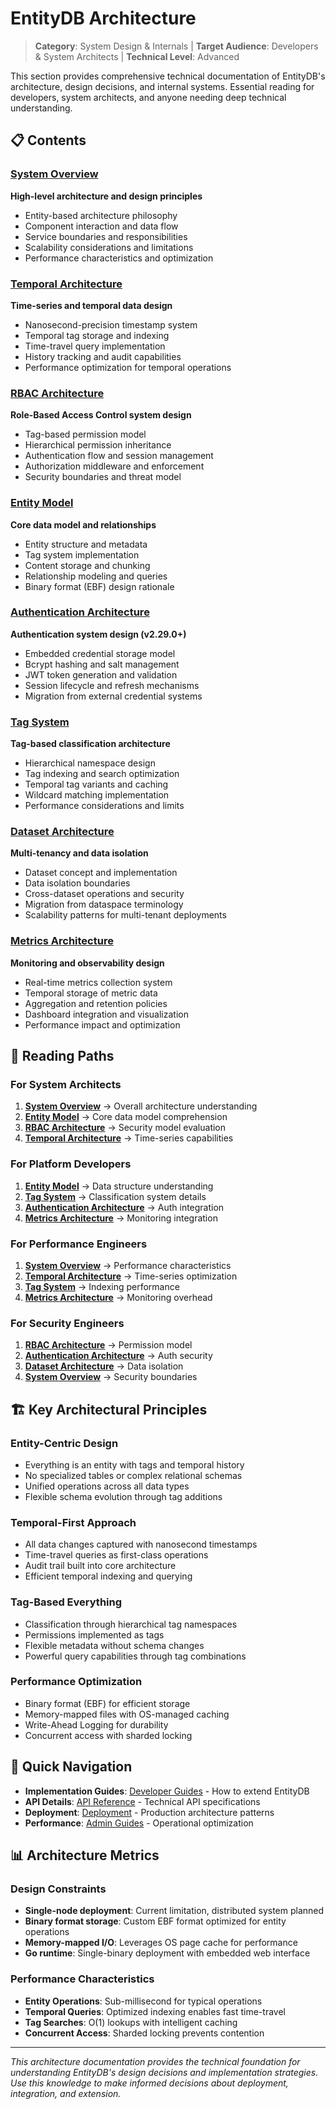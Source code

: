 # EntityDB Architecture

> **Category**: System Design & Internals | **Target Audience**: Developers & System Architects | **Technical Level**: Advanced

This section provides comprehensive technical documentation of EntityDB's architecture, design decisions, and internal systems. Essential reading for developers, system architects, and anyone needing deep technical understanding.

## 📋 Contents

### [System Overview](./01-system-overview.md)
**High-level architecture and design principles**
- Entity-based architecture philosophy
- Component interaction and data flow
- Service boundaries and responsibilities
- Scalability considerations and limitations
- Performance characteristics and optimization

### [Temporal Architecture](./02-temporal-architecture.md)
**Time-series and temporal data design**
- Nanosecond-precision timestamp system
- Temporal tag storage and indexing
- Time-travel query implementation
- History tracking and audit capabilities
- Performance optimization for temporal operations

### [RBAC Architecture](./03-rbac-architecture.md)
**Role-Based Access Control system design**
- Tag-based permission model
- Hierarchical permission inheritance
- Authentication flow and session management
- Authorization middleware and enforcement
- Security boundaries and threat model

### [Entity Model](./04-entity-model.md)
**Core data model and relationships**
- Entity structure and metadata
- Tag system implementation
- Content storage and chunking
- Relationship modeling and queries
- Binary format (EBF) design rationale

### [Authentication Architecture](./05-authentication-architecture.md)
**Authentication system design (v2.29.0+)**
- Embedded credential storage model
- Bcrypt hashing and salt management
- JWT token generation and validation
- Session lifecycle and refresh mechanisms
- Migration from external credential systems

### [Tag System](./07-tag-system.md)
**Tag-based classification architecture**
- Hierarchical namespace design
- Tag indexing and search optimization
- Temporal tag variants and caching
- Wildcard matching implementation
- Performance considerations and limits

### [Dataset Architecture](./08-dataset-architecture.md)
**Multi-tenancy and data isolation**
- Dataset concept and implementation
- Data isolation boundaries
- Cross-dataset operations and security
- Migration from dataspace terminology
- Scalability patterns for multi-tenant deployments

### [Metrics Architecture](./09-metrics-architecture.md)
**Monitoring and observability design**
- Real-time metrics collection system
- Temporal storage of metric data
- Aggregation and retention policies
- Dashboard integration and visualization
- Performance impact and optimization

## 🎯 Reading Paths

### For System Architects
1. **[System Overview](./01-system-overview.md)** → Overall architecture understanding
2. **[Entity Model](./04-entity-model.md)** → Core data model comprehension
3. **[RBAC Architecture](./03-rbac-architecture.md)** → Security model evaluation
4. **[Temporal Architecture](./02-temporal-architecture.md)** → Time-series capabilities

### For Platform Developers
1. **[Entity Model](./04-entity-model.md)** → Data structure understanding
2. **[Tag System](./07-tag-system.md)** → Classification system details
3. **[Authentication Architecture](./05-authentication-architecture.md)** → Auth integration
4. **[Metrics Architecture](./09-metrics-architecture.md)** → Monitoring integration

### For Performance Engineers
1. **[System Overview](./01-system-overview.md)** → Performance characteristics
2. **[Temporal Architecture](./02-temporal-architecture.md)** → Time-series optimization
3. **[Tag System](./07-tag-system.md)** → Indexing performance
4. **[Metrics Architecture](./09-metrics-architecture.md)** → Monitoring overhead

### For Security Engineers
1. **[RBAC Architecture](./03-rbac-architecture.md)** → Permission model
2. **[Authentication Architecture](./05-authentication-architecture.md)** → Auth security
3. **[Dataset Architecture](./08-dataset-architecture.md)** → Data isolation
4. **[System Overview](./01-system-overview.md)** → Security boundaries

## 🏗️ Key Architectural Principles

### Entity-Centric Design
- Everything is an entity with tags and temporal history
- No specialized tables or complex relational schemas
- Unified operations across all data types
- Flexible schema evolution through tag additions

### Temporal-First Approach
- All data changes captured with nanosecond timestamps
- Time-travel queries as first-class operations
- Audit trail built into core architecture
- Efficient temporal indexing and querying

### Tag-Based Everything
- Classification through hierarchical tag namespaces
- Permissions implemented as tags
- Flexible metadata without schema changes
- Powerful query capabilities through tag combinations

### Performance Optimization
- Binary format (EBF) for efficient storage
- Memory-mapped files with OS-managed caching
- Write-Ahead Logging for durability
- Concurrent access with sharded locking

## 🔗 Quick Navigation

- **Implementation Guides**: [Developer Guides](../developer-guide/) - How to extend EntityDB
- **API Details**: [API Reference](../api-reference/) - Technical API specifications
- **Deployment**: [Deployment](../admin-guide/) - Production architecture patterns
- **Performance**: [Admin Guides](../admin-guide/) - Operational optimization

## 📊 Architecture Metrics

### Design Constraints
- **Single-node deployment**: Current limitation, distributed system planned
- **Binary format storage**: Custom EBF format optimized for entity operations
- **Memory-mapped I/O**: Leverages OS page cache for performance
- **Go runtime**: Single-binary deployment with embedded web interface

### Performance Characteristics
- **Entity Operations**: Sub-millisecond for typical operations
- **Temporal Queries**: Optimized indexing enables fast time-travel
- **Tag Searches**: O(1) lookups with intelligent caching
- **Concurrent Access**: Sharded locking prevents contention

---

*This architecture documentation provides the technical foundation for understanding EntityDB's design decisions and implementation strategies. Use this knowledge to make informed decisions about deployment, integration, and extension.*